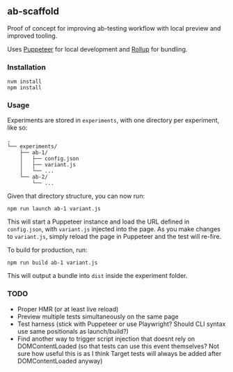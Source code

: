 ## ab-scaffold

Proof of concept for improving ab-testing workflow with local preview and improved tooling.

Uses [Puppeteer](https://pptr.dev/) for local development and [Rollup](https://rollupjs.org/) for bundling.

### Installation

```
nvm install
npm install
```

### Usage

Experiments are stored in `experiments`, with one directory per experiment, like so:

```
.
└── experiments/
    ├── ab-1/
    │   ├── config.json
    │   ├── variant.js
    │   └── ...
    └── ab-2/
        └── ...
```

Given that directory structure, you can now run:

```
npm run launch ab-1 variant.js
```

This will start a Puppeteer instance and load the URL defined in `config.json`, with `variant.js` injected into the page. As you make changes to `variant.js`, simply reload the page in Puppeteer and the test will re-fire.

To build for production, run:

```
npm run build ab-1 variant.js
```

This will output a bundle into `dist` inside the experiment folder.

### TODO

- Proper HMR (or at least live reload)
- Preview multiple tests simultaneously on the same page
- Test harness (stick with Puppeteer or use Playwright? Should CLI syntax use same positionals as launch/build?)
- Find another way to trigger script injection that doesnt rely on DOMContentLoaded (so that tests can use this event themselves? Not sure how useful this is as I think Target tests will always be added after DOMContentLoaded anyway)
